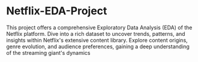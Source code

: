 # Netflix-EDA-Project

This project offers a comprehensive Exploratory Data Analysis (EDA) of the Netflix platform. Dive into a rich dataset to uncover trends, patterns, and insights within Netflix's extensive content library. Explore content origins, genre evolution, and audience preferences, gaining a deep understanding of the streaming giant's dynamics
